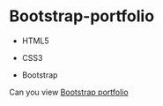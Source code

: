 # Bootstrap-portfolio
- HTML5
* CSS3
+ Bootstrap

Can you view [Bootstrap portfolio](https://pandacasino.github.io/Bootstrap-portfolio/)

